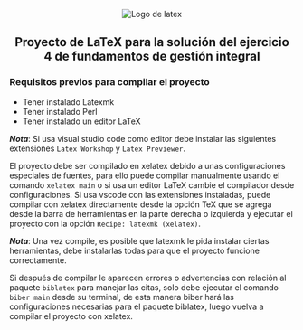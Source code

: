 <p align="center">
    <img src="https://www.latex-project.org/about/logos/latex-project-logo_288x288.svg" alt="Logo de latex">
</p>

<h2 align="center">Proyecto de LaTeX para la solución del ejercicio 4 de fundamentos de gestión integral</h2>

### Requisitos previos para compilar el proyecto
- Tener instalado Latexmk
- Tener instalado Perl
- Tener instalado un editor LaTeX

_**Nota**_: Si usa visual studio code como editor debe instalar las siguientes extensiones `Latex Workshop` y `Latex Previewer`.

El proyecto debe ser compilado en xelatex debido a unas configuraciones especiales de fuentes, para ello puede compilar manualmente usando el comando `xelatex main` o si usa un editor LaTeX cambie el compilador desde configuraciones. Si usa vscode con las extensiones instaladas, puede compilar con xelatex directamente desde la opción TeX que se agrega desde la barra de herramientas en la parte derecha o izquierda y ejecutar el proyecto con la opción `Recipe: latexmk (xelatex)`.

_**Nota**_: Una vez compile, es posible que latexmk le pida instalar ciertas herramientas, debe instalarlas todas para que el proyecto funcione correctamente.

Si después de compilar le aparecen errores o advertencias con relación al paquete `biblatex` para manejar las citas, solo debe ejecutar el comando `biber main` desde su terminal, de esta manera biber hará las configuraciones necesarias para el paquete biblatex, luego vuelva a compilar el proyecto con xelatex.